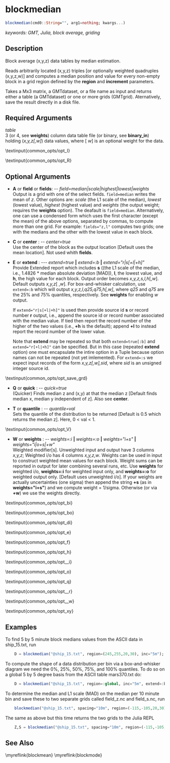 # blockmedian

```julia
blockmedian(cmd0::String="", arg1=nothing; kwargs...)
```

*keywords: GMT, Julia, block average, griding*

Description
-----------

Block average (x,y,z) data tables by median estimation.

Reads arbitrarily located (x,y,z) triples [or optionally weighted quadruples (x,y,z,w)] and computes
a median position and value for every non-empty block in a grid region defined by the **region** and **increment** parameters.

Takes a Mx3 matrix, a GMTdataset, or a file name as input and returns either a table (a GMTdataset) or one or more
grids (GMTgrid). Aternatively, save the result directly in a disk file.

Required Arguments
------------------

*table*\
    3 (or 4, see **weights**) column data table file (or binary, see **binary_in**) holding (*x,y,z[,w]*)
    data values, where [ *w*] is an optional weight for the data.

\textinput{common_opts/opt_I}

\textinput{common_opts/opt_R}

Optional Arguments
------------------

- **A** or **field** or **fields**: -- *field=median|scale|highest|lowest|weights*\
    Output is a grid with one of the select fields. `field=median` writes the mean of *z*. Other options are:
    *scale* (the L1 scale of the median), *lowest* (lowest value), *highest* (highest value) and *weights* (the output weight;
    requires the **weights** option). The deafault is `field=median`. Alternatively, one can use a condensed
    form which uses the first character (except the mean) of the above options, separated by commas, to compute more than one grid.
    For example: `fields="z,l"` computes two grids; one with the medians and the other with the lowest value in each block.

- **C** or **center** : -- *center=true*\
    Use the center of the block as the output location [Default uses the mean location]. Not used whith **fields**.

- **E** or **extend** : --- *extend=true* **|** *extend=:b* **|** *extend="r|s[+l|+h]"*\
    Provide Extended report which includes **s** ((the L1 scale of the median, i.e., 1.4826 * median absolute deviation [MAD]),
    **l**, the lowest value, and **h**, the high value for each block. Output order becomes *x,y,z,s,l,h*[,*w*]. Default outputs
    *x,y,z*[ ,*w*]. For box-and-whisker calculation, use `extend=:b` which will output *x,y,z,l,q25,q75,h[,w]*, where 
    *q25* and *q75* are the 25% and 75% quantiles, respectively.  See **weights** for enabling *w* output.

    If `extend="r|s[+l|+h]"` is used then provide source id **s** or record number **r** output, i.e., append the
    source id or record number associated with the median value. If tied then report the record number of the higher
    of the two values (i.e., **+h** is the default); append **+l** to instead report the record number of the lower value.

    Note that **extend** may be repeated so that both `extend=true[:b]` and `extend="r[+l|+h]"` can be specified.
    But in this case (repeated **extend** option) one must encapsulate the intire option in a Tuple because
    option names can not be repeated (not yet imlemented).
    For `extend=:s` we expect input records of the form *x,y,z[,w],sid*, where *sid* is an unsigned integer source id.

\textinput{common_opts/opt_save_grd}

- **Q** or **quick** : -- *quick=true*\
    (Quicker) Finds median z and (x,y) at that the median z [Default finds median x, median y independent of z].
    Also see **center**.

- **T** or **quantile** : -- *quantile=val*\
    Sets the quantile of the distribution to be returned [Default is 0.5 which returns the median z]. Here, 0 < val < 1.

\textinput{common_opts/opt_V}

- **W** or **weights** : -- *weights=:i* **|** *weights=:o* **|** *weights="i+s"* **|** *weights="i|o+s|+w"*\
    Weighted modifier[s]. Unweighted input and output have 3 columns *x,y,z*; Weighted i/o has 4 columns *x,y,z,w*.
    Weights can be used in input to construct weighted mean values for each block. Weight sums can be reported in
    output for later combining several runs, etc. Use **weights** for weighted i/o, **weights=:i** for weighted
    input only, and **weights=:o** for weighted output only. [Default uses unweighted i/o]. If your weights are
    actually uncertainties (one sigma) then append the string **+s** (as in **weights="i+s"**) and we compute
    weight = 1/sigma. Otherwise (or via **+w**) we use the weights directly.

\textinput{common_opts/opt_bi}

\textinput{common_opts/opt_bo}

\textinput{common_opts/opt_di}

\textinput{common_opts/opt_e}

\textinput{common_opts/opt_f}

\textinput{common_opts/opt_h}

\textinput{common_opts/opt__i}

\textinput{common_opts/opt_o}

\textinput{common_opts/opt_q}

\textinput{common_opts/opt__r}

\textinput{common_opts/opt__w}

\textinput{common_opts/opt_xy}


Examples
--------

To find 5 by 5 minute block medians values from the ASCII data in ship_15.txt, run

```julia
    D = blockmedian("@ship_15.txt", region=(245,255,20,30), inc="5m");
```

To compute the shape of a data distribution per bin via a box-and-whisker diagram we need the 0%, 25%, 50%, 75%,
and 100% quantiles. To do so on a global 5 by 5 degree basis from the ASCII table mars370.txt do:

```julia
    D = blockmedian("@ship_15.txt", region=:global, inc="5m", extend=:b);
```

To determine the median and L1 scale (MAD) on the median per 10 minute bin and save these to two separate grids
called field_z.nc and field_s.nc, run

```julia
    blockmedian("@ship_15.txt", spacing="10m", region=(-115,-105,20,30), extend=true, save="field_%s.nc", fields="z,s")
```

The same as above but this time returns the two grids to the Julia REPL

```julia
    Z,S = blockmedian("@ship_15.txt", spacing="10m", region=(-115,-105,20,30), extend=true, fields="z,s")
```

See Also
--------

\myreflink{blockmean}
\myreflink{blockmode}
